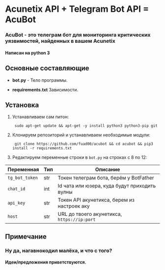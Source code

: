 
# Acunetix API + Telegram Bot API = AcuBot

### AcuBot - это телеграм бот для мониторинга критических уязвимостей, найденных в вашем Acunetix

#### Написан на python 3


## Основные составляющие

- **bot.py** - 
 Тело программы.

- **requirements.txt**
  Зависимости.

 ## Установка
1. Устанавливаем сам питон:

		sudo apt-get update && apt-get -y install python3 python3-pip git

2. Клонируем репозиторий и устанавливаем необходимые модули:
	
	    git clone https://github.com/fuad00/acubot && cd acubot && pip3 install -r requirements.txt
	
3. Редактируем переменные строки в `bot.py` на строках с 8 по 12:

|Переменная| Тип |  Описание |
|--|--|--|
| `tg_bot_token` | str | Токен телеграм бота, берём у BotFather|
| `chat_id` | int |Id чата или юзера, куда будут приходить вулны |
| `api_key` | str | Токен API акунетикса, берем из настроек аку|
| `host` | str | URL до твоего акунетикса, `https://ip:port` |

## Примечание

### Ну да, нагавнокодил малёха, и что с того? 
#### Идеи/предложения приветствуются.
